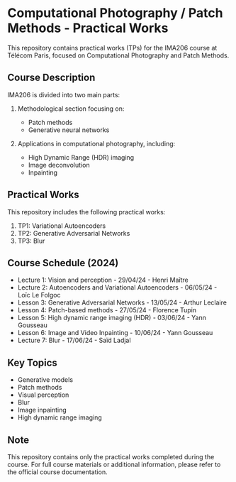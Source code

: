 # Computational Photography / Patch Methods - Practical Works

This repository contains practical works (TPs) for the IMA206 course at Télécom Paris, focused on Computational Photography and Patch Methods.

## Course Description

IMA206 is divided into two main parts:

1. Methodological section focusing on:
   - Patch methods
   - Generative neural networks

2. Applications in computational photography, including:
   - High Dynamic Range (HDR) imaging
   - Image deconvolution
   - Inpainting

## Practical Works

This repository includes the following practical works:

1. TP1: Variational Autoencoders
2. TP2: Generative Adversarial Networks
3. TP3: Blur

## Course Schedule (2024)

- Lecture 1: Vision and perception - 29/04/24 - Henri Maître
- Lecture 2: Autoencoders and Variational Autoencoders - 06/05/24 - Loïc Le Folgoc
- Lesson 3: Generative Adversarial Networks - 13/05/24 - Arthur Leclaire
- Lesson 4: Patch-based methods - 27/05/24 - Florence Tupin
- Lesson 5: High dynamic range imaging (HDR) - 03/06/24 - Yann Gousseau
- Lesson 6: Image and Video Inpainting - 10/06/24 - Yann Gousseau
- Lecture 7: Blur - 17/06/24 - Saïd Ladjal

## Key Topics

- Generative models
- Patch methods
- Visual perception
- Blur
- Image inpainting
- High dynamic range imaging

## Note

This repository contains only the practical works completed during the course. For full course materials or additional information, please refer to the official course documentation.
